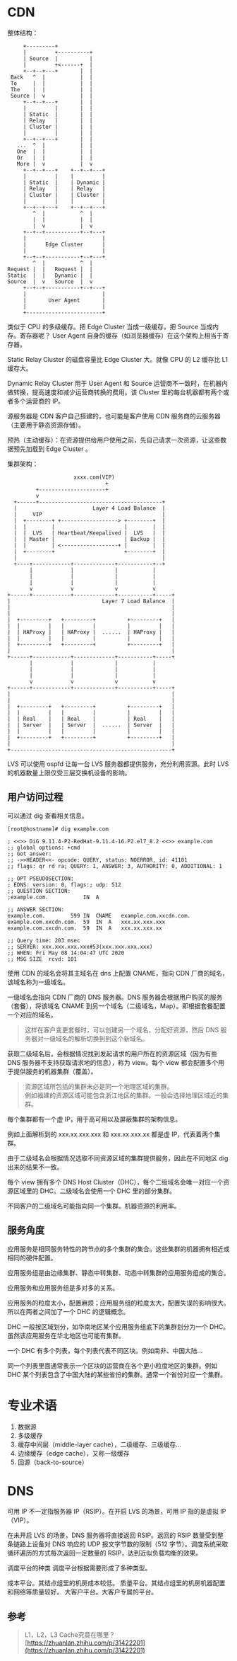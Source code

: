 # CDN


整体结构：  

```
     +---------+
     |         +----------+
     | Source  |          |
     |         +<------+  |
     +--+--+---+       |  |
 Back   ^  |           |  |
 To     |  |           |  |
 The    |  |           |  |
 Source |  v           |  |
     +--+--+---+       |  |
     |         |       |  |
     | Static  |       |  |
     | Relay   |       |  |
     | Cluster |       |  |
     |         |       |  |
     +--+--+---+       |  |
   ...  ^  |           |  |
   One  |  |           |  |
   Or   |  |           |  |
   More |  v           |  v
     +--+--+---+    +--+--+---+
     |         |    |         |
     | Static  |    | Dynamic |
     | Relay   |    | Relay   |
     | Cluster |    | Cluster |
     |         |    |         |
     +--+--+---+    +--+--+---+
        ^  |           ^  |
        |  |           |  |
        |  v           |  v
     +--+--+-----------+--+---+
     |                        |
     |      Edge Cluster      |
     |                        |
     +--+--+-----------+--+---+
        ^  |           ^  |
Request |  |   Request |  |
Static  |  |   Dynamic |  |
Source  |  v   Source  |  v
     +--+--+-----------+--+---+
     |                        |
     |       User Agent       |
     |                        |
     +------------------------+
```

类似于 CPU 的多级缓存。把 Edge Cluster 当成一级缓存，把 Source 当成内存。寄存器呢？ User Agent 自身的缓存（如浏览器缓存）在这个架构上相当于寄存器。

Static Relay Cluster 的磁盘容量比 Edge Cluster 大。就像 CPU 的 L2 缓存比 L1 缓存大。  

Dynamic Relay Cluster 用于 User Agent 和 Source 运营商不一致时，在机器内做转换，提高速度和减少运营商转换的费用。该 Cluster 里的每台机器都有两个或者多个运营商的 IP。

源服务器是 CDN 客户自己搭建的，也可能是客户使用 CDN 服务商的云服务器（主要用于静态资源存储）。

预热（主动缓存）：在资源提供给用户使用之前，先自己请求一次资源，让这些数据预先加载到 Edge Cluster 。

集群架构：  

```
                     xxxx.com(VIP)
                               +
         +---------------------+
         v
  +------+---------------------------------------+
  |                        Layer 4 Load Balance  |
  |     VIP                                      |
  |  +--------+ +------------------> +--------+  |
  |  |        |                      |        |  |
  |  |  LVS   | Heartbeat/Keepalived |  LVS   |  |
  |  | Master |                      | Backup |  |
  |  |        | <------------------+ |        |  |
  |  +--------+                      +--------+  |
  |                                              |
  +----+------------+-------------+-----------+--+
       |            |             |           |
       |            |             |           |
       |            |             |           |
       v            v             v           v
+------+------------+-------------+-----------+-----+
|                             Layer 7 Load Balance  |
|                                                   |
|                                                   |
|  +---------+   +---------+          +---------+   |
|  |         |   |         |          |         |   |
|  | HAProxy |   | HAProxy |  ......  | HAProxy |   |
|  |         |   |         |          |         |   |
|  +---------+   +---------+          +---------+   |
|                                                   |
+------+------------+-------------+-----------+-----+
       |            |             |           |
       |            |             |           |
       |            |             |           |
       v            v             v           v
+------+------------+-------------+-----------+-----+
|                                                   |
|                                                   |
|  +---------+   +---------+          +---------+   |
|  |         |   |         |          |         |   |
|  | Real    |   | Real    |          | Real    |   |
|  | Server  |   | Server  |  ......  | Server  |   |
|  |         |   |         |          |         |   |
|  +---------+   +---------+          +---------+   |
|                                                   |
+---------------------------------------------------+
```

LVS 可以使用 ospfd 让每一台 LVS 服务器都提供服务，充分利用资源。此时 LVS 的机器数量上限仅受三层交换机设备的影响。

## 用户访问过程  

可以通过 dig 查看相关信息。  

```
[root@hostname]# dig example.com

; <<>> DiG 9.11.4-P2-RedHat-9.11.4-16.P2.el7_8.2 <<>> example.com
;; global options: +cmd
;; Got answer:
;; ->>HEADER<<- opcode: QUERY, status: NOERROR, id: 41101
;; flags: qr rd ra; QUERY: 1, ANSWER: 3, AUTHORITY: 0, ADDITIONAL: 1

;; OPT PSEUDOSECTION:
; EDNS: version: 0, flags:; udp: 512
;; QUESTION SECTION:
;example.com.			IN	A

;; ANSWER SECTION:
example.com.		599	IN	CNAME	example.com.xxcdn.com.
example.com.xxcdn.com.	59	IN	A	xxx.xx.xxx.xxx
example.com.xxcdn.com.	59	IN	A	xxx.xx.xxx.xx

;; Query time: 203 msec
;; SERVER: xxx.xxx.xxx.xxx#53(xxx.xxx.xxx.xxx)
;; WHEN: Fri May 08 14:04:47 UTC 2020
;; MSG SIZE  rcvd: 101
```

使用 CDN 的域名会将其主域名在 dns 上配置 CNAME，指向 CDN 厂商的域名，该域名称为一级域名。  

一级域名会指向 CDN 厂商的 DNS 服务器。DNS 服务器会根据用户购买的服务（套餐），将该域名 CNAME 到另一个域名（二级域名，Map）。即根据套餐配置一个对应的域名。  

> 这样在客户变更套餐时，可以创建另一个域名，分配好资源，然后 DNS 服务器对一级域名的解析切换到到这个新域名。  

获取二级域名后，会根据情况找到发起请求的用户所在的资源区域（因为有些 DNS 服务器不支持获取请求地的信息），称为 view。每个 view 都会配置多个用于提供服务的机器集群（覆盖）。  

> 资源区域所包括的集群未必是同一个地理区域的集群。  
> 例如福建的资源区域可能包含浙江地区的集群。一般会选择地理区域近的集群。

每个集群都有一个虚 IP，用于高可用以及屏蔽集群的架构信息。   

例如上面解析到的 xxx.xx.xxx.xxx 和 xxx.xx.xxx.xx 都是虚 IP，代表着两个集群。

由于二级域名会根据情况选取不同资源区域的集群提供服务，因此在不同地区 dig 出来的结果不一致。

每个 view 拥有多个 DNS Host Cluster（DHC），每个二级域名会唯一对应一个资源区域里的 DHC。二级域名会使用一个 DHC 里的部分集群。

不同客户的二级域名可能指向同一个集群。机器资源的利用率。

## 服务角度  

应用服务是相同服务特性的跨节点的多个集群的集合。这些集群的机器拥有相近或相同的硬件配置。  

应用服务组是由边缘集群、静态中转集群、动态中转集群的应用服务组成的集合。  

应用服务和应用服务组是多对多的关系。  

应用服务的粒度太小，配置麻烦；应用服务组的粒度太大，配置失误的影响很大。所以在两者之间加了一个 DHC 的逻辑概念。  

DHC 一般按区域划分，如华南地区某个应用服务组底下的集群划分为一个 DHC。虽然该应用服务在华北地区也可能有集群。

一个 DHC 有多个列表，每个列表代表不同区块。例如南非、中国大陆...   

同一个列表里面通常表示一个区块的运营商在各个更小粒度地区的集群。例如 DHC 某个列表包含了中国大陆的某些省份的集群。通常一个省份对应一个集群。

# 专业术语

1. 数据源
2. 多级缓存
3. 缓存中间层（middle-layer cache），二级缓存、三级缓存...
4. 边缘缓存（edge cache），又称一级缓存
5. 回源（back-to-source）

# DNS

可用 IP 不一定指服务器 IP（RSIP）。在开启 LVS 的场景，可用 IP 指的是虚拟 IP（VIP）。

在未开启 LVS 的场景，DNS 服务器将直接返回 RSIP。返回的 RSIP 数量受到整条链路上设备对 DNS 响应的 UDP 报文字节数的限制（512 字节）。调度系统采取循环遍历的方式每次返回一定数量的 RSIP，达到近似负载均衡的效果。

调度平台的种类
调度平台根据需要形成了多种类型。

成本平台。其结点组里的机房成本较低。
质量平台。其结点组里的机房机器配置和网络等质量较好。
大客户平台。大客户专属的平台。

## 参考  

> L1，L2，L3 Cache究竟在哪里？   
> [https://zhuanlan.zhihu.com/p/31422201](https://zhuanlan.zhihu.com/p/31422201)  


